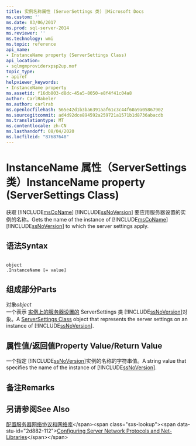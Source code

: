 ```yaml
---
title: 实例名称属性 (ServerSettings 类) |Microsoft Docs
ms.custom: ''
ms.date: 03/06/2017
ms.prod: sql-server-2014
ms.reviewer: ''
ms.technology: wmi
ms.topic: reference
api_name:
- InstanceName property (ServerSettings Class)
api_location:
- sqlmgmproviderxpsp2up.mof
topic_type:
- apiref
helpviewer_keywords:
- InstanceName property
ms.assetid: f16db803-d8dc-45a5-8050-e8f4f41c04a8
author: CarlRabeler
ms.author: carlrab
ms.openlocfilehash: 565e42d1b3ba6391aaf61c3c44f60a9a05867902
ms.sourcegitcommit: ad4d92dce894592a259721a1571b1d8736abacdb
ms.translationtype: MT
ms.contentlocale: zh-CN
ms.lasthandoff: 08/04/2020
ms.locfileid: "87687648"
---
```

# <a name="instancename-property-serversettings-class"></a><span data-ttu-id="2d882-102">InstanceName 属性（ServerSettings 类）</span><span class="sxs-lookup"><span data-stu-id="2d882-102">InstanceName property (ServerSettings Class)</span></span>
  <span data-ttu-id="2d882-103">获取 [!INCLUDE[msCoName](../../../includes/msconame-md.md)] [!INCLUDE[ssNoVersion](../../../includes/ssnoversion-md.md)] 要应用服务器设置的实例的名称。</span><span class="sxs-lookup"><span data-stu-id="2d882-103">Gets the name of the instance of [!INCLUDE[msCoName](../../../includes/msconame-md.md)] [!INCLUDE[ssNoVersion](../../../includes/ssnoversion-md.md)] to which the server settings apply.</span></span>  
  
## <a name="syntax"></a><span data-ttu-id="2d882-104">语法</span><span class="sxs-lookup"><span data-stu-id="2d882-104">Syntax</span></span>  
  
```  
  
object  
.InstanceName [= value]  
```  
  
## <a name="parts"></a><span data-ttu-id="2d882-105">组成部分</span><span class="sxs-lookup"><span data-stu-id="2d882-105">Parts</span></span>  
 <span data-ttu-id="2d882-106">对象</span><span class="sxs-lookup"><span data-stu-id="2d882-106">*object*</span></span>  
 <span data-ttu-id="2d882-107">一个表示 [实例上的服务器设置的](serversettings-class.md) ServerSettings 类 [!INCLUDE[ssNoVersion](../../../includes/ssnoversion-md.md)]对象。</span><span class="sxs-lookup"><span data-stu-id="2d882-107">A [ServerSettings Class](serversettings-class.md) object that represents the server settings on an instance of [!INCLUDE[ssNoVersion](../../../includes/ssnoversion-md.md)].</span></span>  
  
## <a name="property-valuereturn-value"></a><span data-ttu-id="2d882-108">属性值/返回值</span><span class="sxs-lookup"><span data-stu-id="2d882-108">Property Value/Return Value</span></span>  
 <span data-ttu-id="2d882-109">一个指定 [!INCLUDE[ssNoVersion](../../../includes/ssnoversion-md.md)]实例的名称的字符串值。</span><span class="sxs-lookup"><span data-stu-id="2d882-109">A string value that specifies the name of the instance of [!INCLUDE[ssNoVersion](../../../includes/ssnoversion-md.md)].</span></span>  
  
## <a name="remarks"></a><span data-ttu-id="2d882-110">备注</span><span class="sxs-lookup"><span data-stu-id="2d882-110">Remarks</span></span>  
  
## <a name="see-also"></a><span data-ttu-id="2d882-111">另请参阅</span><span class="sxs-lookup"><span data-stu-id="2d882-111">See Also</span></span>  
 <span data-ttu-id="2d882-112">[配置服务器网络协议和网络库](https://msdn.microsoft.com/library/ms177485\(v=sql.100\).aspx)</span><span class="sxs-lookup"><span data-stu-id="2d882-112">[Configuring Server Network Protocols and Net-Libraries](https://msdn.microsoft.com/library/ms177485\(v=sql.100\).aspx)</span></span>  
  
  
